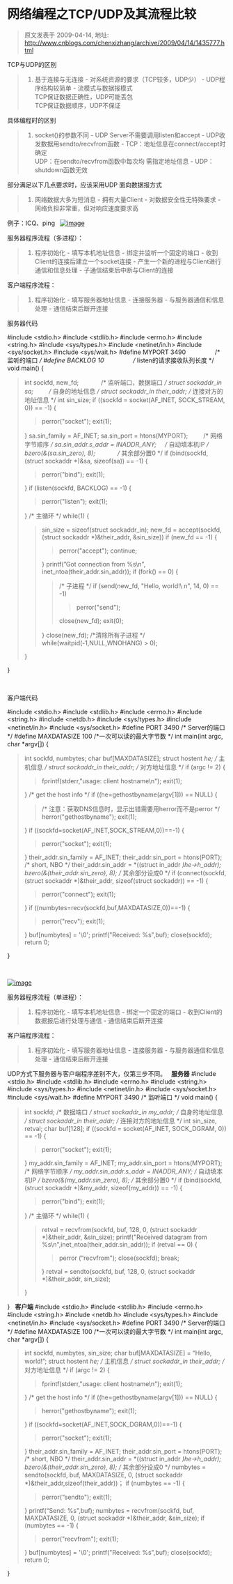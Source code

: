 # 网络编程之TCP/UDP及其流程比较 
> 原文发表于 2009-04-14, 地址: http://www.cnblogs.com/chenxizhang/archive/2009/04/14/1435777.html 


TCP与UDP的区别 
>  1. 基于连接与无连接 - 对系统资源的要求（TCP较多，UDP少） - UDP程序结构较简单 - 流模式与数据报模式  
> TCP保证数据正确性，UDP可能丢包  
> TCP保证数据顺序，UDP不保证
> 

 具体编程时的区别 
>  1. socket()的参数不同 - UDP Server不需要调用listen和accept - UDP收发数据用sendto/recvfrom函数 - TCP：地址信息在connect/accept时确定  
> UDP：在sendto/recvfrom函数中每次均 需指定地址信息 - UDP：shutdown函数无效
> 

 部分满足以下几点要求时，应该采用UDP 面向数据报方式 
>  1. 网络数据大多为短消息 - 拥有大量Client - 对数据安全性无特殊要求 - 网络负担非常重，但对响应速度要求高
> 

 例子：ICQ、ping   [![image](http://images.cnblogs.com/cnblogs_com/chenxizhang/WindowsLiveWriter/TCPUDP_EF8C/image_thumb.png "image")](http://images.cnblogs.com/cnblogs_com/chenxizhang/WindowsLiveWriter/TCPUDP_EF8C/image_2.png) 

 服务器程序流程（多进程）： 
>  1. 程序初始化 - 填写本机地址信息 - 绑定并监听一个固定的端口 - 收到Client的连接后建立一个socket连接 - 产生一个新的进程与Client进行通信和信息处理 - 子通信结束后中断与Client的连接
> 

 客户端程序流程： 
>  1. 程序初始化 - 填写服务器地址信息 - 连接服务器 - 与服务器通信和信息处理 - 通信结束后断开连接
> 

 服务器代码

 #include <stdio.h> #include <stdlib.h> #include <errno.h> #include <string.h> #include <sys/types.h> #include <netinet/in.h> #include <sys/socket.h> #include <sys/wait.h> #define MYPORT 3490                 /* 监听的端口 */ #define BACKLOG 10                 /* listen的请求接收队列长度 */ void main() { 
>  int sockfd, new\_fd;             /* 监听端口，数据端口 */ struct sockaddr\_in sa;         /* 自身的地址信息 */ struct sockaddr\_in their\_addr; /* 连接对方的地址信息 */ int sin\_size; if ((sockfd = socket(AF\_INET, SOCK\_STREAM, 0)) == -1) { 
> >  perror("socket"); exit(1);
> > 
> > 
> > 
> > 
> 
>  } sa.sin\_family = AF\_INET; sa.sin\_port = htons(MYPORT);         /* 网络字节顺序 */ sa.sin\_addr.s\_addr = INADDR\_ANY;     /* 自动填本机IP */ bzero(&(sa.sin\_zero), 8);             /* 其余部分置0 */ if (bind(sockfd, (struct sockaddr *)&sa, sizeof(sa)) == -1) { 
> >  perror("bind"); exit(1);
> > 
> > 
> > 
> > 
> 
>  } if (listen(sockfd, BACKLOG) == -1) { 
> >  perror("listen"); exit(1);
> > 
> > 
> > 
> > 
> 
>  } /* 主循环 */ while(1) { 
> >  sin\_size = sizeof(struct sockaddr\_in); new\_fd = accept(sockfd, (struct sockaddr *)&their\_addr, &sin\_size)) if (new\_fd == -1) { 
> > >  perror("accept"); continue;
> > > 
> > > 
> > > 
> > > 
> > 
> >  } printf(”Got connection from %s\n", inet\_ntoa(their\_addr.sin\_addr)); if (fork() == 0) { 
> > >  /* 子进程 */ if (send(new\_fd, "Hello, world!\ n", 14, 0) == -1) 
> > > >  perror("send");
> > > > 
> > > > 
> > > 
> > >  close(new\_fd); exit(0);
> > > 
> > > 
> > > 
> > > 
> > > 
> > > 
> > > 
> > > 
> > 
> >  } close(new\_fd); /*清除所有子进程 */ while(waitpid(-1,NULL,WNOHANG) > 0);
> > 
> > 
> > 
> > 
> > 
> > 
> > 
> > 
> > 
> > 
> > 
> > 
> > 
> > 
> > 
> > 
> > 
> > 
> > 
> > 
> 
>  }
> 
> 
> 
> 
> 
> 
> 
> 
> 
> 
> 
> 
> 
> 
> 
> 
> 
> 
> 
> 
> 
> 
> 
> 
> 
> 
> 
> 
> 
> 
> 
> 
> 
> 

 }  

  

 客户端代码

 #include <stdio.h> #include <stdlib.h> #include <errno.h> #include <string.h> #include <netdb.h> #include <sys/types.h> #include <netinet/in.h> #include <sys/socket.h> #define PORT 3490 /* Server的端口 */ #define MAXDATASIZE 100 /*一次可以读的最大字节数 */ int main(int argc, char *argv[]) { 
>  int sockfd, numbytes; char buf[MAXDATASIZE]; struct hostent *he; /* 主机信息 */ struct sockaddr\_in their\_addr; /* 对方地址信息 */ if (argc != 2) { 
> >  fprintf(stderr,"usage: client hostname\n"); exit(1);
> > 
> > 
> > 
> > 
> 
>  } /* get the host info */ if ((he=gethostbyname(argv[1])) == NULL) { 
> >  /* 注意：获取DNS信息时，显示出错需要用herror而不是perror */ herror("gethostbyname"); exit(1);
> > 
> > 
> > 
> > 
> > 
> > 
> 
>  } if ((sockfd=socket(AF\_INET,SOCK\_STREAM,0))==-1) { 
> >  perror("socket"); exit(1);
> > 
> > 
> > 
> > 
> 
>  } their\_addr.sin\_family = AF\_INET; their\_addr.sin\_port = htons(PORT); /* short, NBO */ their\_addr.sin\_addr = *((struct in\_addr *)he->h\_addr); bzero(&(their\_addr.sin\_zero), 8); /* 其余部分设成0 */ if (connect(sockfd, (struct sockaddr *)&their\_addr, sizeof(struct sockaddr)) == -1) { 
> >  perror("connect"); exit(1);
> > 
> > 
> > 
> > 
> 
>  } if ((numbytes=recv(sockfd,buf,MAXDATASIZE,0))==-1) { 
> >  perror("recv"); exit(1);
> > 
> > 
> > 
> > 
> 
>  } buf[numbytes] = '\0'; printf("Received: %s",buf); close(sockfd); return 0;
> 
> 
> 
> 
> 
> 
> 
> 
> 
> 
> 
> 
> 
> 
> 
> 
> 
> 
> 
> 
> 
> 
> 
> 
> 
> 
> 
> 
> 
> 
> 
> 
> 
> 
> 
> 
> 
> 
> 
> 
> 
> 
> 
> 
> 
> 

 }  

  

 [![image](http://images.cnblogs.com/cnblogs_com/chenxizhang/WindowsLiveWriter/TCPUDP_EF8C/image_thumb_1.png "image")](http://images.cnblogs.com/cnblogs_com/chenxizhang/WindowsLiveWriter/TCPUDP_EF8C/image_4.png) 

 服务器程序流程（单进程）： 
>  1. 程序初始化 - 填写本机地址信息 - 绑定一个固定的端口 - 收到Client的数据报后进行处理与通信 - 通信结束后断开连接
> 

 客户端程序流程： 
>  1. 程序初始化 - 填写服务器地址信息 - 连接服务器 - 与服务器通信和信息处理 - 通信结束后断开连接
> 

 UDP方式下服务器与客户端程序差别不大，仅第三步不同。   **服务器** #include <stdio.h> #include <stdlib.h> #include <errno.h> #include <string.h> #include <sys/types.h> #include <netinet/in.h> #include <sys/socket.h> #include <sys/wait.h> #define MYPORT 3490 /* 监听端口 */ void main() { 
>  int sockfd; /* 数据端口 */ struct sockaddr\_in my\_addr; /* 自身的地址信息 */ struct sockaddr\_in their\_addr; /* 连接对方的地址信息 */ int sin\_size, retval; char buf[128]; if ((sockfd = socket(AF\_INET, SOCK\_DGRAM, 0)) == -1) { 
> >  perror("socket"); exit(1);
> > 
> > 
> > 
> > 
> 
>  } my\_addr.sin\_family = AF\_INET; my\_addr.sin\_port = htons(MYPORT); /* 网络字节顺序 */ my\_addr.sin\_addr.s\_addr = INADDR\_ANY; /* 自动填本机IP */ bzero(&(my\_addr.sin\_zero), 8); /* 其余部分置0 */ if (bind(sockfd, (struct sockaddr *)&my\_addr, sizeof(my\_addr)) == -1) { 
> >  perror("bind"); exit(1);
> > 
> > 
> > 
> > 
> 
>  } /* 主循环 */ while(1) {  
> >  retval = recvfrom(sockfd, buf, 128, 0, (struct sockaddr *)&their\_addr, &sin\_size); printf("Received datagram from %s\n",inet\_ntoa(their\_addr.sin\_addr)); if (retval == 0) { 
> > >  perror (“recvfrom"); close(sockfd); break;
> > > 
> > > 
> > > 
> > > 
> > > 
> > > 
> > 
> >  } retval = sendto(sockfd, buf, 128, 0, (struct sockaddr *)&their\_addr, sin\_size);
> > 
> > 
> > 
> > 
> > 
> > 
> > 
> > 
> > 
> > 
> 
>  }
> 
> 
> 
> 
> 
> 
> 
> 
> 
> 
> 
> 
> 
> 
> 
> 
> 
> 
> 
> 
> 
> 
> 
> 
> 
> 
> 
> 
> 
> 
> 
> 

 }   **客户端** #include <stdio.h> #include <stdlib.h> #include <errno.h> #include <string.h> #include <netdb.h> #include <sys/types.h> #include <netinet/in.h> #include <sys/socket.h> #define PORT 3490 /* Server的端口 */ #define MAXDATASIZE 100 /*一次可以读的最大字节数 */ int main(int argc, char *argv[]) { 
>  int sockfd, numbytes, sin\_size; char buf[MAXDATASIZE] = “Hello, world!”; struct hostent *he; /* 主机信息 */ struct sockaddr\_in their\_addr; /* 对方地址信息 */ if (argc != 2) { 
> >  fprintf(stderr,"usage: client hostname\n"); exit(1);
> > 
> > 
> > 
> > 
> 
>  } /* get the host info */ if ((he=gethostbyname(argv[1])) == NULL) { 
> >  herror("gethostbyname"); exit(1);
> > 
> > 
> > 
> > 
> 
>  } if ((sockfd=socket(AF\_INET,SOCK\_DGRAM,0))==-1) { 
> >  perror("socket"); exit(1);
> > 
> > 
> > 
> > 
> 
>  } their\_addr.sin\_family = AF\_INET; their\_addr.sin\_port = htons(PORT); /* short, NBO */ their\_addr.sin\_addr = *((struct in\_addr *)he->h\_addr); bzero(&(their\_addr.sin\_zero), 8); /* 其余部分设成0 */ numbytes = sendto(sockfd, buf, MAXDATASIZE, 0, (struct sockaddr *)&their\_addr,sizeof(their\_addr))； if (numbytes == -1) { 
> >  perror(“sendto"); exit(1);
> > 
> > 
> > 
> > 
> 
>  } printf(“Send: %s",buf); numbytes = recvfrom(sockfd, buf, MAXDATASIZE, 0, (struct sockaddr *)&their\_addr, &sin\_size); if (numbytes == -1) { 
> >  perror("recvfrom"); exit(1);
> > 
> > 
> > 
> > 
> 
>  } buf[numbytes] = '\0'; printf("Received: %s",buf); close(sockfd); return 0;
> 
> 
> 
> 
> 
> 
> 
> 
> 
> 
> 
> 
> 
> 
> 
> 
> 
> 
> 
> 
> 
> 
> 
> 
> 
> 
> 
> 
> 
> 
> 
> 
> 
> 
> 
> 
> 
> 
> 
> 
> 
> 
> 
> 
> 
> 
> 
> 
> 
> 
> 
> 

 } 































































































































